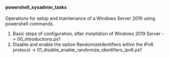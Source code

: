 <h4>powershell_sysadmin_tasks</h4>
<p>Operations for setup and maintenance of a Windows Server 2019 using powershell commands.</p>
<ol>
<li>Basic steps of configuration, after installation of Windows 2019 Server -> 00_introductions.ps1</li>
<li>Disable and enable the option RandomizeIdentifiers within the IPv6 protocol -> 01_disable_enable_randomize_identifiers_ipv6.ps1</li>
</ol>
